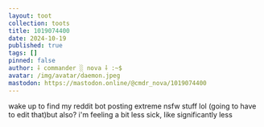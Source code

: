 ```yaml
---
layout: toot
collection: toots
title: 1019074400
date: 2024-10-19
published: true
tags: []
pinned: false
author: ⸸ commander ░ nova ⸸ :~$
avatar: /img/avatar/daemon.jpeg
mastodon: https://mastodon.online/@cmdr_nova/1019074400
---
```


wake up to find my reddit bot posting extreme nsfw stuff lol (going to have to edit that)but also? i'm feeling a bit less sick, like significantly less

